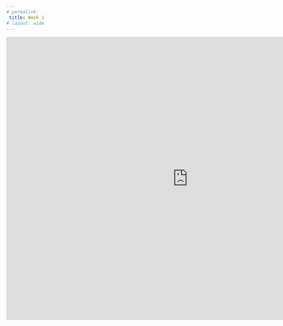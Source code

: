```yaml
---
# permalink: 
 title: Week 1
# layout: wide
---
```


<iframe src="https://docs.google.com/presentation/d/e/2PACX-1vTmzPKK2KvTVGo018ZQuQROdJuWNlhhTj4xJRzPwX3GxCauZP-QC9itHfsySq6NvK8HUz3899opQy9l/embed?start=false&loop=true&delayms=10000" frameborder="0" width="960" height="749" allowfullscreen="true" mozallowfullscreen="true" webkitallowfullscreen="true"></iframe>